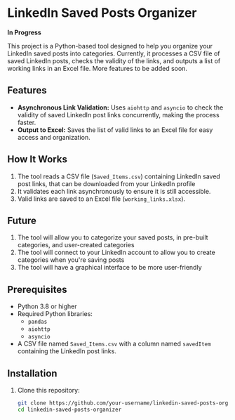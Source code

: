 # LinkedIn Saved Posts Organizer
**In Progress** 

This project is a Python-based tool designed to help you organize your LinkedIn saved posts into categories. Currently, it processes a CSV file of saved LinkedIn posts, checks the validity of the links, and outputs a list of working links in an Excel file. More features to be added soon.

## Features
- **Asynchronous Link Validation:** Uses `aiohttp` and `asyncio` to check the validity of saved LinkedIn post links concurrently, making the process faster.
- **Output to Excel:** Saves the list of valid links to an Excel file for easy access and organization.


## How It Works
1. The tool reads a CSV file (`Saved_Items.csv`) containing LinkedIn saved post links, that can be downloaded from your LinkedIn profile
2. It validates each link asynchronously to ensure it is still accessible.
3. Valid links are saved to an Excel file (`working_links.xlsx`).

## Future 
1. The tool will allow you to categorize your saved posts, in pre-built categories, and user-created categories 
2. The tool will connect to your LinkedIn account to allow you to create categories when you're saving posts
3. The tool will have a graphical interface to be more user-friendly 


## Prerequisites
- Python 3.8 or higher
- Required Python libraries:
  - `pandas`
  - `aiohttp`
  - `asyncio`
- A CSV file named `Saved_Items.csv` with a column named `savedItem` containing the LinkedIn post links.

## Installation
1. Clone this repository:
   ```bash
   git clone https://github.com/your-username/linkedin-saved-posts-organizer.git
   cd linkedin-saved-posts-organizer